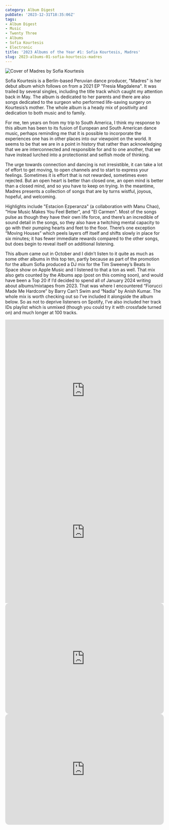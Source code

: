 ```yaml
---
category: Album Digest
pubDate: '2023-12-31T18:35:06Z'
tags:
- Album Digest
- Music
- Twenty Three
- Albums
- Sofia Kourtesis
- Electronic
title: '2023 Albums of the Year #1: Sofia Kourtesis, Madres'
slug: 2023-albums-01-sofia-kourtesis-madres
---
```

![Cover of Madres by Sofia Kourtesis](../../assets/images/albums-2023/sofia-kourtesis-madres.jpeg)

Sofia Kourtesis is a Berlin-based Peruvian dance producer, "Madres" is her debut album which follows on from a 2021 EP "Fresia Magdalena". It was trailed by several singles, including the title track which caught my attention back in May. The album is dedicated to her parents and there are also songs dedicated to the surgeon who performed life-saving surgery on Kourtesis’s mother. The whole album is a heady mix of positivity and dedication to both music and to family. 

For me, ten years on from my trip to South America, I think my response to this album has been to its fusion of European and South American dance music, perhaps reminding me that it is possible to incorporate the experiences one has in other places into our viewpoint on the world. It seems to be that we are in a point in history that rather than acknowledging that we are interconnected and responsible for and to one another, that we have instead lurched into a protectionist and selfish mode of thinking. 

The urge towards connection and dancing is not irresistible, it can take a lot of effort to get moving, to open channels and to start to express your feelings. Sometimes it is effort that is not rewarded, sometimes even rejected. But an open heart is better than closed one, an open mind is better than a closed mind, and so you have to keep on trying. In the meantime, Madres presents a collection of songs that are by turns wistful, joyous, hopeful, and welcoming. 

Highlights include "Estacion Ezperanza" (a collaboration with Manu Chao), "How Music Makes You Feel Better", and "El Carmen". Most of the songs pulse as though they have their own life force, and there’s an incredible of sound detail in the songs, so they also have a twitching mental capacity to go with their pumping hearts and feet to the floor. There’s one exception “Moving Houses” which peels layers off itself and shifts slowly in place for six minutes; it has fewer immediate rewards compared to the other songs, but does begin to reveal itself on additional listening. 

This album came out in October and I didn’t listen to it quite as much as some other albums in this top ten, partly because as part of the promotion for the album Sofia produced a DJ mix for the Tim Sweeney’s Beats In Space show on Apple Music and I listened to that a ton as well. That mix also gets counted by the Albums app (post on this coming soon), and would have been a Top 20 if I’d decided to spend all of January 2024 writing about albums/mixtapes from 2023. That was where I encountered “Fiorucci Made Me Hardcore” by Barry Can’t Swim and “Nadia” by Anish Kumar. The whole mix is worth checking out so I’ve included it alongside the album below. So as not to deprive listeners on Spotify, I’ve also included her track IDs playlist which is unmixed (though you could try it with crossfade turned on) and much longer at 100 tracks.

<iframe allow="autoplay *; encrypted-media *;" frameborder="0" height="450" style="width:100%;max-width:660px;overflow:hidden;background:transparent;" sandbox="allow-forms allow-popups allow-same-origin allow-scripts allow-storage-access-by-user-activation allow-top-navigation-by-user-activation" src="https://embed.music.apple.com/gb/album/madres/1695712922"></iframe>

<iframe allow="autoplay *; encrypted-media *;" frameborder="0" height="450" style="width:100%;max-width:660px;overflow:hidden;background:transparent;" sandbox="allow-forms allow-popups allow-same-origin allow-scripts allow-storage-access-by-user-activation allow-top-navigation-by-user-activation" src="https://embed.music.apple.com/gb/album/beats-in-space-086-sofia-kourtesis-dj-mix/1704755392"></iframe>

<iframe style="border-radius:12px" src="https://open.spotify.com/embed/album/6zt8N56kz8b58cnHnBhx9f?utm_source=generator" width="100%" height="352" frameBorder="0" allowfullscreen="" allow="autoplay; clipboard-write; encrypted-media; fullscreen; picture-in-picture" loading="lazy"></iframe>

<iframe style="border-radius:12px" src="https://open.spotify.com/embed/playlist/37i9dQZF1DWVFhnU8yozBd?utm_source=generator" width="100%" height="352" frameBorder="0" allowfullscreen="" allow="autoplay; clipboard-write; encrypted-media; fullscreen; picture-in-picture" loading="lazy"></iframe>
